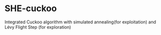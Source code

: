 # SHE-cuckoo
Integrated Cuckoo algorithm with simulated annealing(for exploitation) and Lévy Flight Step (for exploration)
